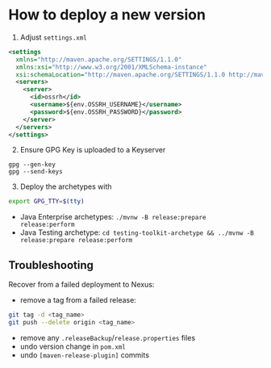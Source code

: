 # How to deploy a new version

1. Adjust `settings.xml`

```xml
<settings
  xmlns="http://maven.apache.org/SETTINGS/1.1.0"
  xmlns:xsi="http://www.w3.org/2001/XMLSchema-instance"
  xsi:schemaLocation="http://maven.apache.org/SETTINGS/1.1.0 http://maven.apache.org/xsd/settings-1.1.0.xsd">
  <servers>
    <server>
      <id>ossrh</id>
      <username>${env.OSSRH_USERNAME}</username>
      <password>${env.OSSRH_PASSWORD}</password>
    </server>
  </servers>
</settings>
```

2. Ensure GPG Key is uploaded to a Keyserver

```
gpg --gen-key
gpg --send-keys
```

3. Deploy the archetypes with

```bash
export GPG_TTY=$(tty)
```

- Java Enterprise archetypes: `./mvnw -B release:prepare release:perform`
- Java Testing archetype: `cd testing-toolkit-archetype && ../mvnw -B release:prepare release:perform`

## Troubleshooting

Recover from a failed deployment to Nexus:

- remove a tag from a failed release:

```bash
git tag -d <tag_name>
git push --delete origin <tag_name>
```

- remove any `.releaseBackup`/`release.properties` files
- undo version change in `pom.xml`
- undo `[maven-release-plugin]` commits
